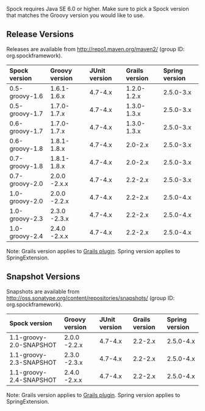 Spock requires Java SE 6.0 or higher. Make sure to pick a Spock version that matches the Groovy version you would like to use.

## Release Versions ##

Releases are available from http://repo1.maven.org/maven2/ (group ID: org.spockframework).

| Spock version | Groovy version | JUnit version | Grails version | Spring version |
|:--------------|:---------------|:--------------|:---------------|:---------------|
| 0.5-groovy-1.6 | 1.6.1-1.6.x  | 4.7-4.x | 1.2.0-1.2.x | 2.5.0-3.x |
| 0.5-groovy-1.7 | 1.7.0-1.7.x  | 4.7-4.x | 1.3.0-1.3.x | 2.5.0-3.x |
| 0.6-groovy-1.7 | 1.7.0-1.7.x  | 4.7-4.x | 1.3.0-1.3.x | 2.5.0-3.x |
| 0.6-groovy-1.8 | 1.8.1-1.8.x  | 4.7-4.x | 2.0-2.x | 2.5.0-3.x |
| 0.7-groovy-1.8 | 1.8.1-1.8.x  | 4.7-4.x | 2.0-2.x | 2.5.0-3.x |
| 0.7-groovy-2.0 | 2.0.0 -2.x.x | 4.7-4.x | 2.2-2.x | 2.5.0-3.x |
| 1.0-groovy-2.0 | 2.0.0 -2.2.x | 4.7-4.x | 2.2-2.x | 2.5.0-4.x |
| 1.0-groovy-2.3 | 2.3.0 -2.3.x | 4.7-4.x | 2.2-2.x | 2.5.0-4.x |
| 1.0-groovy-2.4 | 2.4.0 -2.x.x | 4.7-4.x | 2.2-2.x | 2.5.0-4.x |

Note: Grails version applies to [Grails plugin](http://grails.org/plugin/spock). Spring version applies to SpringExtension.

## Snapshot Versions ##

Snapshots are available from http://oss.sonatype.org/content/repositories/snapshots/ (group ID: org.spockframework).

| Spock version | Groovy version | JUnit version | Grails version | Spring version |
|:--------------|:---------------|:--------------|:---------------|:---------------|
| 1.1-groovy-2.0-SNAPSHOT | 2.0.0 -2.2.x | 4.7-4.x | 2.2-2.x | 2.5.0-4.x |
| 1.1-groovy-2.3-SNAPSHOT | 2.3.0 -2.3.x | 4.7-4.x | 2.2-2.x | 2.5.0-4.x |
| 1.1-groovy-2.4-SNAPSHOT | 2.4.0 -2.x.x | 4.7-4.x | 2.2-2.x | 2.5.0-4.x |

Note: Grails version applies to [Grails plugin](http://grails.org/plugin/spock). Spring version applies to SpringExtension.